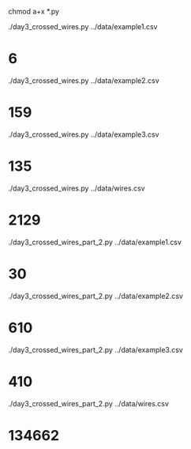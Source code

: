 chmod a+x *.py

./day3_crossed_wires.py ../data/example1.csv
# 6

./day3_crossed_wires.py ../data/example2.csv
# 159

./day3_crossed_wires.py ../data/example3.csv
# 135

./day3_crossed_wires.py ../data/wires.csv
# 2129



./day3_crossed_wires_part_2.py ../data/example1.csv
# 30

./day3_crossed_wires_part_2.py ../data/example2.csv
# 610

./day3_crossed_wires_part_2.py ../data/example3.csv
# 410

./day3_crossed_wires_part_2.py ../data/wires.csv
# 134662
